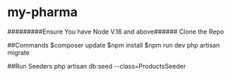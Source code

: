 # my-pharma

#########Ensure You have Node V.16 and above######
Clone the Repo

##Commands
$composer update
$npm install
$npm run dev
php artisan migrate

##Run Seeders
php artisan db:seed --class=ProductsSeeder
